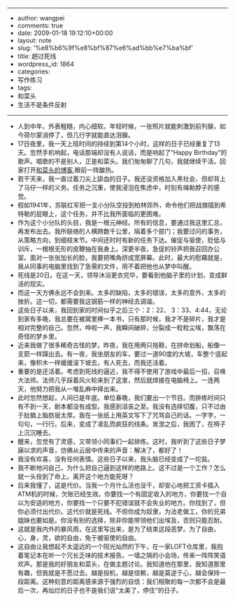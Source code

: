 - --
- author: wangpei
- comments: true
- date: 2009-01-18 19:12:10+00:00
- layout: note
- slug: '%e8%b6%9f%e8%bf%87%e6%ad%bb%e7%ba%bf'
- title: 趟过死线
- wordpress_id: 1864
- categories:
- 写作练习
- tags:
- 和菜头
- 生活不是条件反射
- --
- 人到中年，外表粗糙，内心细软。年轻时候，一张照片就能刺激到前列腺，如今荷尔蒙消停了，但几行字就能直达泪腺。
- 17日夜里，我一天上班时间的持续到第14个小时，这样的日子已经重复了13天。忽然手机响起，电话那端却没有人说话，而是响起了“Happy Birthday”的歌声。唱歌的不是别人，正是和菜头。我们匆匆聊了几句，我就继续干活。回家打开[和菜头的博客](http://www.hecaitou.net/?p=4419),眼前一阵酸热。
- 若干天来，我一直过着刀尖上舔血的日子。我还没资格加入黑社会，但却背上了马仔一样的义务。任务之沉重，使我浸泡在焦虑中，时刻有绳勒脖子的感觉。
- 假如1941年，苏联红军把一支小分队空投到柏林郊外，命令他们把战旗插到希特勒的屁眼上，这个任务，并不比我所面临的更困难。
- 作为这个小分队的头目，我是一根元神经。所有的信息，要通过我这里汇总，再发布出去。我所联络的人横跨数千公里，隔着多个部门；我要过问的事务，从策略方向，到细枝末节。中间还时时有新的任务下达。催促与驱使，贬低与训斥，一根根无形的皮鞭抽在我身上。深更半夜，急促的铃声把我召回办公室。面对一张张加长的脸，我要把嘴角挤成宽屏幕。此时，最大的慰藉就是，我从同事的电脑里找到了急需的文件，用不着把他也从梦中叫醒。
- 死线是20日。在这一天，领导沐浴更衣完毕，要看到他脑子里的计划，变成鲜活的现实。
- 而这一天方佛永远不会到来。太多的缺陷，太多的错误，太多的意外，太多的挫折。这一切，都需要我这钢筋一样的神经去调谐。
- 这些日子以来，我回到家的时间似乎之后三个：2：22、 3：33、4:44，无论到家有多晚，我总要在被窝里捧一本书，只有那时候，我才不是碎片，我才是相对完整的自己。忽然，哗啦一声，我瞬间破碎，分裂成一粒粒尘埃，飘荡在奇怪的梦乡里。
- 近来我做了很多稀奇古怪的梦。昨夜，我在用两只拖鞋，在拼命划船，船像一支箭一样蹿出去。有一夜，我坐朋友的车，要过一道90度的大坡，车整个竖起来，像积木一样缓缓滚下坡去，有人死去，而我还活着。
- 重要的是还活着。考虑到死线的逼近，我不得不使用了游戏中最后一招，召唤大法师。法师几乎踩着风火轮来到了这里，然后就焊接在电脑椅上。一连两天，他努力把我从一堆乱麻中择出来。
- 此时忽然想起，人间已是年底。单位春晚，我们要出一个节目。而排练时间只有不到一天，剧本都没有成型。我感到沮丧之至。我没有选择切腹，只不过由于肚腩上脂肪层太厚。我在一张纸上用英文写下了咒骂自己的话。一字字，一句句，一行行。后来，变成了凌乱而疯狂的线条。发泄之后，我困了，在椅子上沉沉睡去。
- 醒来，忽觉有了灵感，又带领小同事们一起排练。这时，我听到了这些日子梦寐以求的声音，仿佛从云层中传来的声音：解决了，都好了！
- 我没有欢喜，没有任何表情。这些日子以来，我头脑已经变成了一坨盐。
- 我不断地问自己，为什么把自己逼到这样的绝路上。这不过是一个工作？怎么就一头拴到了命上。离开这个地方能死呀？
- 后来我懂了，这是代价。当我一个月什么活也没干，却安心地把工资卡插入ATM机的时候，欠账已经生效。你要找一个有固定收入的地方，你要找一个自以为安适的地方，你要找一个只要不犯错误就不会失业的地方。你找到了，但你必须付出代价。这代价就是死线。不但你成为奴隶，为法老做工，你的兄弟姐妹也要如是。你没有别的选择，除非你能带领他们出埃及，否则只能忍耐。
- 这就是我内外的暴风雨，在这里写出来，是为了结束这段恶梦。为了自由，心，身，灵，欲的自由，免于被驱使的自由。
- 这自由让我想起不太遥远的一个阳光灿然的下午，在一家LOFT仓库里，我抱着笔记本在听一个冗长乏味的技术报告。一墙之隔的小会场，传来一阵阵笑语欢声。那是我的好朋友和菜头，在做主题讨论。我知道他在那里，我知道那里有趣，但我就是不愿过去。越是投机，越是信赖，越是莫逆于心，越会保持一段距离。这种刻意的距离感来源于强烈的自信：我们相聚的每一次都不会是最后一次，再灿烂的日子也不是我们说“太美了，停住”的日子。
